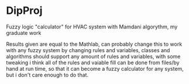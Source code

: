 # DipProj
Fuzzy logic "calculator" for HVAC system with Mamdani algorythm, my graduate work

Results given are equal to the Mathlab, can probably change this to work with any fuzzy system by changing rules and variables, classes and algorithms should support any amount
of rules and variables, with some tweaking i think all of the rules and vaiable fill can be done from files/by hand at run time, so that it can become a fuzzy calculator for any
system, but i don't care enough to do that.
